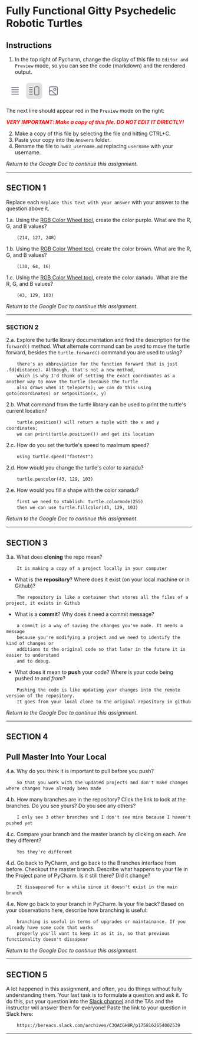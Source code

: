 # Fully Functional Gitty Psychedelic Robotic Turtles

## Instructions

1. In the top right of Pycharm, change the display of this file to 
   `Editor and Preview` mode, so you can see the code (markdown) and the rendered output. 

![Screenshot of "Editor and Preview" mode](split_mode_markdown.png)

The next line should appear red in the `Preview` mode on the right:

**_<span style="color:red">
    VERY IMPORTANT: Make a copy of this file. DO NOT EDIT IT DIRECTLY!
</span>_**

2. Make a copy of this file by selecting the file and hitting CTRL+C. 
3. Paste your copy into the `Answers` folder.
4. Rename the file to `hw03_username.md` replacing `username` with your username.

_Return to the Google Doc to continue this assignment._

---

## SECTION 1

Replace each `Replace this text with your answer` with your answer to the question above it.

1.a. Using the [RGB Color Wheel tool](https://colorspire.com/rgb-color-wheel/), create the color purple. 
     What are the R, G, and B values?

```
    (214, 127, 248)
```

1.b. Using the [RGB Color Wheel tool](https://colorspire.com/rgb-color-wheel/), create the color brown. 
     What are the R, G, and B values? 

```
    (130, 64, 16)
```

1.c. Using the [RGB Color Wheel tool](https://colorspire.com/rgb-color-wheel/), create the color xanadu. 
     What are the R, G, and B values?

```
    (43, 129, 103)
```

_Return to the Google Doc to continue this assignment._

---

### SECTION 2

2.a. Explore the turtle library documentation and find the description for the 
     `forward()` method. What alternate command can be used to move the turtle forward, 
     besides the `turtle.forward()` command you are used to using?

```
    there's an abbreviation for the function forward that is just .fd(distance). Although, that's not a new method,
    which is why I'd think of setting the exact coordinates as a another way to move the turtle (because the turtle 
    also draws when it teleports); we can do this using goto(coordinates) or setposition(x, y)
```

2.b. What command from the turtle library can be used to print the turtle's current 
   location?
   
```
    turtle.position() will return a tuple with the x and y coordinates; 
    we can print(turtle.position()) and get its location

```

2.c. How do you set the turtle's speed to maximum speed?
   
```
    using turtle.speed("fastest")
```

2.d. How would you change the turtle's color to xanadu? 

```
    turtle.pencolor(43, 129, 103)
```

2.e. How would you fill a shape with the color xanadu?

```
    first we need to stablish: turtle.colormode(255)
    then we can use turtle.fillcolor(43, 129, 103)
```

_Return to the Google Doc to continue this assignment._

---

## SECTION 3

3.a. What does **cloning** the repo mean?

```
    It is making a copy of a project locally in your computer
```


- What is the **repository**? Where does it exist (on your local machine or in Github)?

```
    The repository is like a container that stores all the files of a project, it exists in Github
```


- What is a **commit**? Why does it need a commit message?

```
    a commit is a way of saving the changes you've made. It needs a message
    because you're modifying a project and we need to identify the kind of changes or 
    additions to the original code so that later in the future it is easier to understand
    and to debug.
```


- What does it mean to **push** your code? Where is your code being pushed _to_ and _from_?

```
    Pushing the code is like updating your changes into the remote version of the repository.
    It goes from your local clone to the original repository in github
```

_Return to the Google Doc to continue this assignment._

---

## SECTION 4

## Pull Master Into Your Local

4.a. Why do you think it is important to pull before you push?

```
    So that you work with the updated projects and don't make changes where changes have already been made
```

4.b. How many branches are in the repository?
     Click the link to look at the branches. Do you see yours? Do you see any others? 

```
    I only see 3 other branches and I don't see mine because I haven't pushed yet
```


4.c. Compare your branch and the master branch by clicking on each. Are they different?

```
    Yes they're different
```


4.d. Go back to PyCharm, and go back to the Branches interface from before. Checkout the 
     master branch. Describe what happens to your file in the Project pane of PyCharm. Is it still 
     there? Did it change?

```
    It dissapeared for a while since it doesn't exist in the main branch
```


4.e. Now go back to your branch in PyCharm. Is your file back? Based on your observations
     here, describe how branching is useful:

```
    branching is useful in terms of upgrades or maintainance. If you already have some code that works 
    properly you'll want to keep it as it is, so that previous functionality doesn't dissapear
```

_Return to the Google Doc to continue this assignment._

---

## SECTION 5

A lot happened in this assignment, and often, you do things without fully understanding them. Your last task is to 
formulate a question and ask it. To do this, put your question into the [Slack channel](https://bereacs.slack.com/archives/C3QACGH8R) and the TAs and the 
instructor will answer them for everyone! Paste the link to your question in Slack here:

```
    https://bereacs.slack.com/archives/C3QACGH8R/p1758162654002539
```

---